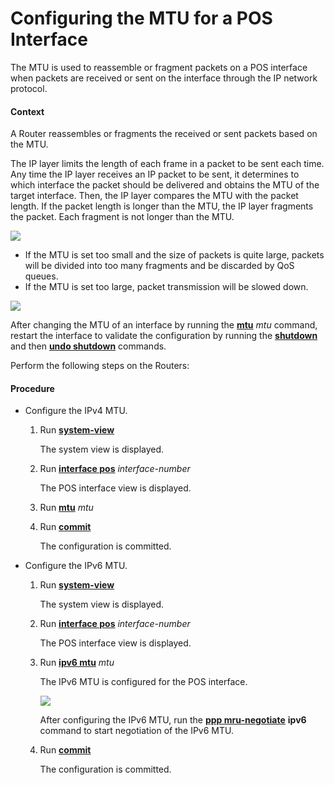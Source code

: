 Configuring the MTU for a POS Interface
=======================================

The MTU is used to reassemble or fragment packets on a POS interface when packets are received or sent on the interface through the IP network protocol.

#### Context

A Router reassembles or fragments the received or sent packets based on the MTU.

The IP layer limits the length of each frame in a packet to be sent each time. Any time the IP layer receives an IP packet to be sent, it determines to which interface the packet should be delivered and obtains the MTU of the target interface. Then, the IP layer compares the MTU with the packet length. If the packet length is longer than the MTU, the IP layer fragments the packet. Each fragment is not longer than the MTU.

![](../../../../public_sys-resources/note_3.0-en-us.png) 

* If the MTU is set too small and the size of packets is quite large, packets will be divided into too many fragments and be discarded by QoS queues.
* If the MTU is set too large, packet transmission will be slowed down.

![](../../../../public_sys-resources/notice_3.0-en-us.png) 

After changing the MTU of an interface by running the [**mtu**](cmdqueryname=mtu) *mtu* command, restart the interface to validate the configuration by running the [**shutdown**](cmdqueryname=shutdown) and then [**undo shutdown**](cmdqueryname=undo+shutdown) commands.

Perform the following steps on the Routers:


#### Procedure

* Configure the IPv4 MTU.
  1. Run [**system-view**](cmdqueryname=system-view)
     
     
     
     The system view is displayed.
  2. Run [**interface pos**](cmdqueryname=interface+pos) *interface-number*
     
     
     
     The POS interface view is displayed.
  3. Run [**mtu**](cmdqueryname=mtu) *mtu*
  4. Run [**commit**](cmdqueryname=commit)
     
     
     
     The configuration is committed.
* Configure the IPv6 MTU.
  1. Run [**system-view**](cmdqueryname=system-view)
     
     
     
     The system view is displayed.
  2. Run [**interface pos**](cmdqueryname=interface+pos) *interface-number*
     
     
     
     The POS interface view is displayed.
  3. Run [**ipv6 mtu**](cmdqueryname=ipv6+mtu) *mtu*
     
     
     
     The IPv6 MTU is configured for the POS interface.
     
     ![](../../../../public_sys-resources/notice_3.0-en-us.png) 
     
     After configuring the IPv6 MTU, run the [**ppp mru-negotiate**](cmdqueryname=ppp+mru-negotiate) **ipv6** command to start negotiation of the IPv6 MTU.
  4. Run [**commit**](cmdqueryname=commit)
     
     
     
     The configuration is committed.